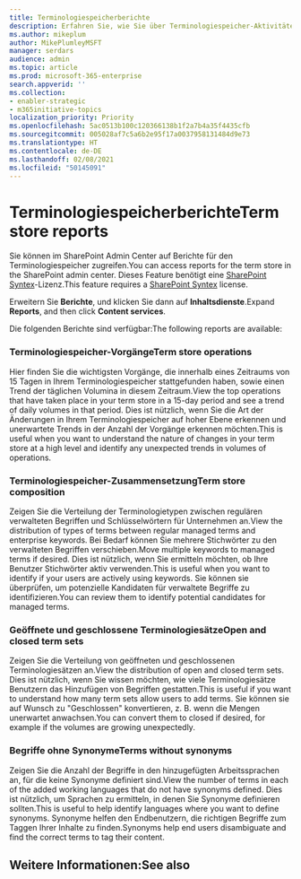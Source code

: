```yaml
---
title: Terminologiespeicherberichte
description: Erfahren Sie, wie Sie über Terminologiespeicher-Aktivitäten berichten.
ms.author: mikeplum
author: MikePlumleyMSFT
manager: serdars
audience: admin
ms.topic: article
ms.prod: microsoft-365-enterprise
search.appverid: ''
ms.collection:
- enabler-strategic
- m365initiative-topics
localization_priority: Priority
ms.openlocfilehash: 5ac0513b100c120366138b1f2a7b4a35f4435cfb
ms.sourcegitcommit: 005028af7c5a6b2e95f17a0037958131484d9e73
ms.translationtype: HT
ms.contentlocale: de-DE
ms.lasthandoff: 02/08/2021
ms.locfileid: "50145091"
---
```

# <a name="term-store-reports"></a><span data-ttu-id="653c2-103">Terminologiespeicherberichte</span><span class="sxs-lookup"><span data-stu-id="653c2-103">Term store reports</span></span>

<span data-ttu-id="653c2-104">Sie können im SharePoint Admin Center auf Berichte für den Terminologiespeicher zugreifen.</span><span class="sxs-lookup"><span data-stu-id="653c2-104">You can access reports for the term store in the SharePoint admin center.</span></span> <span data-ttu-id="653c2-105">Dieses Feature benötigt eine [SharePoint Syntex](index.md)-Lizenz.</span><span class="sxs-lookup"><span data-stu-id="653c2-105">This feature requires a [SharePoint Syntex](index.md) license.</span></span>

<span data-ttu-id="653c2-106">Erweitern Sie **Berichte**, und klicken Sie dann auf **Inhaltsdienste**.</span><span class="sxs-lookup"><span data-stu-id="653c2-106">Expand **Reports**, and then click **Content services**.</span></span>

<span data-ttu-id="653c2-107">Die folgenden Berichte sind verfügbar:</span><span class="sxs-lookup"><span data-stu-id="653c2-107">The following reports are available:</span></span>

### <a name="term-store-operations"></a><span data-ttu-id="653c2-108">Terminologiespeicher-Vorgänge</span><span class="sxs-lookup"><span data-stu-id="653c2-108">Term store operations</span></span>

<span data-ttu-id="653c2-109">Hier finden Sie die wichtigsten Vorgänge, die innerhalb eines Zeitraums von 15 Tagen in Ihrem Terminologiespeicher stattgefunden haben, sowie einen Trend der täglichen Volumina in diesem Zeitraum.</span><span class="sxs-lookup"><span data-stu-id="653c2-109">View the top operations that have taken place in your term store in a 15-day period and see a trend of daily volumes in that period.</span></span> <span data-ttu-id="653c2-110">Dies ist nützlich, wenn Sie die Art der Änderungen in Ihrem Terminologiespeicher auf hoher Ebene erkennen und unerwartete Trends in der Anzahl der Vorgänge erkennen möchten.</span><span class="sxs-lookup"><span data-stu-id="653c2-110">This is useful when you want to understand the nature of changes in your term store at a high level and identify any unexpected trends in volumes of operations.</span></span> 

### <a name="term-store-composition"></a><span data-ttu-id="653c2-111">Terminologiespeicher-Zusammensetzung</span><span class="sxs-lookup"><span data-stu-id="653c2-111">Term store composition</span></span>

<span data-ttu-id="653c2-112">Zeigen Sie die Verteilung der Terminologietypen zwischen regulären verwalteten Begriffen und Schlüsselwörtern für Unternehmen an.</span><span class="sxs-lookup"><span data-stu-id="653c2-112">View the distribution of types of terms between regular managed terms and enterprise keywords.</span></span> <span data-ttu-id="653c2-113">Bei Bedarf können Sie mehrere Stichwörter zu den verwalteten Begriffen verschieben.</span><span class="sxs-lookup"><span data-stu-id="653c2-113">Move multiple keywords to managed terms if desired.</span></span> <span data-ttu-id="653c2-114">Dies ist nützlich, wenn Sie ermitteln möchten, ob Ihre Benutzer Stichwörter aktiv verwenden.</span><span class="sxs-lookup"><span data-stu-id="653c2-114">This is useful when you want to identify if your users are actively using keywords.</span></span> <span data-ttu-id="653c2-115">Sie können sie überprüfen, um potenzielle Kandidaten für verwaltete Begriffe zu identifizieren.</span><span class="sxs-lookup"><span data-stu-id="653c2-115">You can review them to identify potential candidates for managed terms.</span></span>

### <a name="open-and-closed-term-sets"></a><span data-ttu-id="653c2-116">Geöffnete und geschlossene Terminologiesätze</span><span class="sxs-lookup"><span data-stu-id="653c2-116">Open and closed term sets</span></span>

<span data-ttu-id="653c2-117">Zeigen Sie die Verteilung von geöffneten und geschlossenen Terminologiesätzen an.</span><span class="sxs-lookup"><span data-stu-id="653c2-117">View the distribution of open and closed term sets.</span></span> <span data-ttu-id="653c2-118">Dies ist nützlich, wenn Sie wissen möchten, wie viele Terminologiesätze Benutzern das Hinzufügen von Begriffen gestatten.</span><span class="sxs-lookup"><span data-stu-id="653c2-118">This is useful if you want to understand how many term sets allow users to add terms.</span></span> <span data-ttu-id="653c2-119">Sie können sie auf Wunsch zu "Geschlossen" konvertieren, z. B. wenn die Mengen unerwartet anwachsen.</span><span class="sxs-lookup"><span data-stu-id="653c2-119">You can convert them to closed if desired, for example if the volumes are growing unexpectedly.</span></span> 

### <a name="terms-without-synonyms"></a><span data-ttu-id="653c2-120">Begriffe ohne Synonyme</span><span class="sxs-lookup"><span data-stu-id="653c2-120">Terms without synonyms</span></span>

<span data-ttu-id="653c2-121">Zeigen Sie die Anzahl der Begriffe in den hinzugefügten Arbeitssprachen an, für die keine Synonyme definiert sind.</span><span class="sxs-lookup"><span data-stu-id="653c2-121">View the number of terms in each of the added working languages that do not have synonyms defined.</span></span> <span data-ttu-id="653c2-122">Dies ist nützlich, um Sprachen zu ermitteln, in denen Sie Synonyme definieren sollten.</span><span class="sxs-lookup"><span data-stu-id="653c2-122">This is useful to help identify languages where you want to define synonyms.</span></span> <span data-ttu-id="653c2-123">Synonyme helfen den Endbenutzern, die richtigen Begriffe zum Taggen Ihrer Inhalte zu finden.</span><span class="sxs-lookup"><span data-stu-id="653c2-123">Synonyms help end users disambiguate and find the correct terms to tag their content.</span></span>

## <a name="see-also"></a><span data-ttu-id="653c2-124">Weitere Informationen:</span><span class="sxs-lookup"><span data-stu-id="653c2-124">See also</span></span>



  






